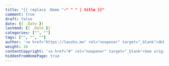 ```yaml
---
title: "{{ replace .Name "-" " " | title }}"
comment: true
draft: false
date: {{ .Date }}
lastmod: {{ .Date }}
categories: ["", ""]
tags: ["", "", ""]
author: '<a href="https://laozhu.me" rel="noopener" target="_blank">米老朱</a>'
weight: 10
contentCopyright: '<a href="#" rel="noopener" target="_blank">See origin</a>'
hiddenFromHomePage: true
---
```


